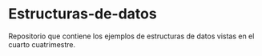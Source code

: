 # Estructuras-de-datos
Repositorio que contiene los ejemplos de estructuras de datos vistas en el cuarto cuatrimestre.
